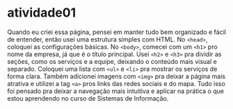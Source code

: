 # atividade01

Quando eu criei essa página, pensei em manter tudo bem organizado e fácil de entender, então usei uma estrutura simples com HTML. No `<head>`, coloquei as configurações básicas. No `<body>`, comecei com um `<h1>` pro nome da empresa, já que é o título principal. Usei `<h2>` e `<h3>` pra dividir as seções, como os serviços e a equipe, deixando o conteúdo mais visual e separado. Coloquei uma lista com `<ul>` e `<li>` pra mostrar os serviços de forma clara. Também adicionei imagens com `<img>` pra deixar a página mais atrativa e utilizei a tag `<a>` pros links das redes sociais e do mapa. Tudo isso foi pensado pra deixar a navegação mais intuitiva e aplicar na prática o que estou aprendendo no curso de Sistemas de Informação.
